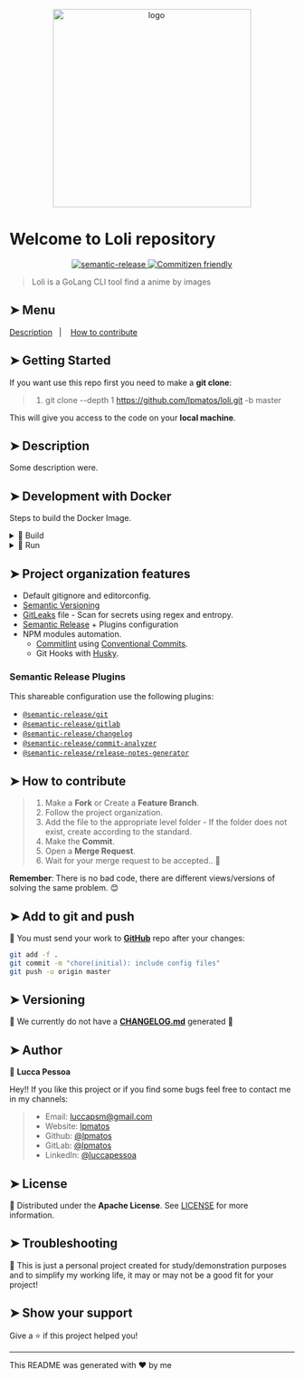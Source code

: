 <p align="center">
  <img alt="logo" src="https://i.pinimg.com/280x280_RS/d0/13/35/d01335f147c586e56829415e611f0ae7.jpg" width="350px" float="center"/>
</p>

# Welcome to Loli repository

<p align="center">
  <a href="https://github.com/semantic-release/semantic-release">
    <img alt="semantic-release" src="https://img.shields.io/badge/%20%20%F0%9F%93%A6%F0%9F%9A%80-semantic--release-e10079.svg">
  </a>
  <a href="http://commitizen.github.io/cz-cli/">
    <img alt="Commitizen friendly" src="https://img.shields.io/badge/commitizen-friendly-brightgreen.svg">
  </a>
</p>

>
> Loli is a GoLang CLI tool find a anime by images
>

## ➤ Menu

<p align="left">
  <a href="#-description">Description</a>&nbsp;&nbsp;&nbsp;|&nbsp;&nbsp;&nbsp;
  <a href="#-how-to-contribute">How to contribute</a>
</p>

## ➤ Getting Started

If you want use this repo first you need to make a **git clone**:

>
> 1. git clone --depth 1 <https://github.com/lpmatos/loli.git> -b master
>

This will give you access to the code on your **local machine**.

## ➤ Description

Some description were.

## ➤ Development with Docker

Steps to build the Docker Image.

<details><summary>🐋 Build</summary>
<p>

Docker commands to build your image:

```bash
docker image build -t <IMAGE_NAME> -f <PATH_DOCKERFILE> <PATH_CONTEXT_DOCKERFILE>
docker image build -t <IMAGE_NAME> . (This context)
```
</p>
</details>

<details><summary>🐋 Run</summary>
<p>
Docker commands to run a container with yout image:

* **Linux** running:

```bash
docker container run -d -p <LOCAL_PORT:CONTAINER_PORT> <IMAGE_NAME> <COMMAND>
docker container run -it --rm --name <CONTAINER_NAME> -p <LOCAL_PORT:CONTAINER_PORT> <IMAGE_NAME> <COMMAND>
```

* **Windows** running:

```bash
winpty docker.exe container run -it --rm <IMAGE_NAME> <COMMAND>
```
</p>
</details>

## ➤ Project organization features

- Default gitignore and editorconfig.
- [Semantic Versioning](https://semver.org/)
- [GitLeaks](https://github.com/zricethezav/gitleaks) file - Scan for secrets using regex and entropy.
- [Semantic Release](https://github.com/semantic-release/semantic-release) + Plugins configuration
- NPM modules automation.
  - [Commitlint](https://github.com/conventional-changelog/commitlint) using [Conventional Commits](https://www.conventionalcommits.org/en/v1.0.0/).
  - Git Hooks with [Husky](https://github.com/typicode/husky).

### Semantic Release Plugins

This shareable configuration use the following plugins:

- [`@semantic-release/git`](https://github.com/semantic-release/git)
- [`@semantic-release/gitlab`](https://github.com/semantic-release/gitlab)
- [`@semantic-release/changelog`](https://github.com/semantic-release/changelog)
- [`@semantic-release/commit-analyzer`](https://github.com/semantic-release/commit-analyzer)
- [`@semantic-release/release-notes-generator`](https://github.com/semantic-release/release-notes-generator)

## ➤ How to contribute

>
> 1. Make a **Fork** or Create a **Feature Branch**.
> 2. Follow the project organization.
> 3. Add the file to the appropriate level folder - If the folder does not exist, create according to the standard.
> 4. Make the **Commit**.
> 5. Open a **Merge Request**.
> 6. Wait for your merge request to be accepted.. 🚀
>

**Remember**: There is no bad code, there are different views/versions of solving the same problem. 😊

## ➤ Add to git and push

📝 You must send your work to [**GitHub**](https://github.com/lpmatos/loli) repo after your changes:

```bash
git add -f .
git commit -m "chore(initial): include config files"
git push -u origin master
```

## ➤ Versioning

🚨 We currently do not have a [**CHANGELOG.md**](CHANGELOG.md) generated 🚨

## ➤ Author

👤 **Lucca Pessoa**

Hey!! If you like this project or if you find some bugs feel free to contact me in my channels:

>
> * Email: luccapsm@gmail.com
> * Website: [lpmatos](https://github.com/lpmatos)
> * Github: [@lpmatos](https://github.com/lpmatos)
> * GitLab: [@lpmatos](https://gitlab.com/lpmatos)
> * LinkedIn: [@luccapessoa](https://www.linkedin.com/in/luccapessoa/)
>

## ➤ License

🔖 Distributed under the **Apache License**. See [LICENSE](LICENSE) for more information.

## ➤ Troubleshooting

🚨 This is just a personal project created for study/demonstration purposes and to simplify my working life, it may or may not be a good fit for your project!

## ➤ Show your support

Give a ⭐️ if this project helped you!

---

This README was generated with ❤️ by me
